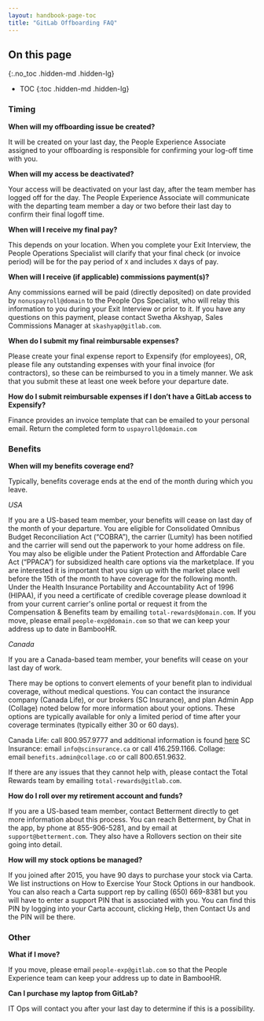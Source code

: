 ```yaml
---
layout: handbook-page-toc
title: "GitLab Offboarding FAQ"
---
```


## On this page
{:.no_toc .hidden-md .hidden-lg}

- TOC
{:toc .hidden-md .hidden-lg}

### Timing

**When will my offboarding issue be created?**

It will be created on your last day, the People Experience Associate assigned to your offboarding is responsible for confirming your log-off time with you.

**When will my access be deactivated?**

Your access will be deactivated on your last day, after the team member has logged off for the day. The People Experience Associate will communicate with the departing team member a day or two before their last day to confirm their final logoff time.

**When will I receive my final pay?**

This depends on your location. When you complete your Exit Interview, the People Operations Specialist will clarify that your final check (or invoice period) will be for the pay period of `X` and includes `X` days of pay.

**When will I receive (if applicable) commissions payment(s)?**

Any commissions earned will be paid (directly deposited) on date provided by `nonuspayroll@domain` to the People Ops Specialist, who will relay this information to you during your Exit Interview or prior to it. If you have any questions on this payment, please contact Swetha Akshyap, Sales Commissions Manager at `skashyap@gitlab.com`.

**When do I submit my final reimbursable expenses?**

Please create your final expense report to Expensify (for employees), OR, please file any outstanding expenses with your final invoice (for contractors), so these can be reimbursed to you in a timely manner. We ask that you submit these at least one week before your departure date.

**How do I submit reimbursable expenses if I don’t have a GitLab access to Expensify?**

Finance provides an invoice template that can be emailed to your personal email. Return the completed form to `uspayroll@domain.com`

### Benefits

**When will my benefits coverage end?**

Typically, benefits coverage ends at the end of the month during which you leave.

*USA*

If you are a US-based team member, your benefits will cease on last day of the month of your departure. You are eligible for Consolidated Omnibus Budget Reconciliation Act (“COBRA”), the carrier (Lumity) has been notified and the carrier will send out the paperwork to your home address on file. You may also be eligible under the Patient Protection and Affordable Care Act (“PPACA”) for subsidized health care options via the marketplace. If you are interested it is important that you sign up with the market place well before the 15th of the month to have coverage for the following month. Under the Health Insurance Portability and Accountability Act of 1996 (HIPAA), if you need a certificate of credible coverage please download it from your current carrier's online portal or request it from the Compensation & Benefits team by emailing `total-rewards@domain.com`. If you move, please email `people-exp@domain.com` so that we can keep your address up to date in BambooHR.

*Canada*

If you are a Canada-based team member, your benefits will cease on your last day of work.

There may be options to convert elements of your benefit plan to individual coverage, without medical questions. You can contact the insurance company (Canada Life), or our brokers (SC Insurance), and plan Admin App (Collage) noted below for more information about your options. These options are typically available for only a limited period of time after your coverage terminates (typically either 30 or 60 days).

Canada Life: call 800.957.9777 and additional information is found [here](https://www.greatwestlife.com/common/contact/phone-directory.html)
SC Insurance: email `info@scinsurance.ca` or call 416.259.1166.
Collage: email `benefits.admin@collage.c`o or call 800.651.9632.

If there are any issues that they cannot help with, please contact the Total Rewards team by emailing `total-rewards@gitlab.com`.

**How do I roll over my retirement account and funds?**

If you are a US-based team member, contact Betterment directly to get more information about this process. You can reach Betterment, by Chat in the app, by phone at 855-906-5281, and by email at `support@betterment.com`. They also have a Rollovers section on their site going into detail.

**How will my stock options be managed?**

If you joined after 2015, you have 90 days to purchase your stock via Carta. We list instructions on How to Exercise Your Stock Options in our handbook. You can also reach a Carta support rep by calling (650) 669-8381 but you will have to enter a support PIN that is associated with you. You can find this PIN by logging into your Carta account, clicking Help, then Contact Us and the PIN will be there.

### Other

**What if I move?**

If you move, please email `people-exp@gitlab.com` so that the People Experience team can keep your address up to date in BambooHR.

**Can I purchase my laptop from GitLab?**

IT Ops will contact you after your last day to determine if this is a possibility.
